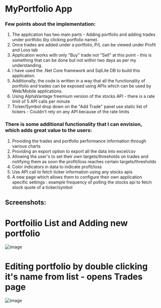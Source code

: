 # MyPortfolio App

### Few points about the implementation:
1. The application has two main parts - Adding portfolio and adding trades under portfolio (by clicking portfolio name).
2. Once trades are added under a portfolio, P/L can be viewed under Profit and Loss tab
3. Application works with only "Buy" trade not "Sell" at this point - this is something that can be done but not within two days as per my understanding.
4. I have used the .Net Core  framework and SqlLite DB to build this application.
5. Additionally, the code is written in a way that all the functionality of portfolio and trades can be exposed using APIs which can be used by Web/Mobile applications.
6. Using AlphaVantage freemium version of the stocks API  - there is a rate limit of 5 API calls per minute
7. Ticker/Symbol drop down on the "Add Trade" panel use static list of tickers - Couldn't rely on any API because of the rate limits


### There is some additional functionality that I can envision, which adds great value to the users:
1. Providing the trades and portfolio performance information through various charts
2. Providing an export option to export all the data into excel/csv
3. Allowing the user's to set their own targets/thresholds on trades and notifying them as soon the profit/loss reaches certain targets/thresholds
4. Color indicators in data to indicate profit/loss
5. Use API call to fetch ticker information using any stocks apis 
6. A new page which allows them to configure their own application specific settings : example frequency of polling the stocks api to fetch stock quote of a ticker/symbol


## Screenshots:
# Portfoilio List and Adding new portfolio
![image](https://user-images.githubusercontent.com/33646640/115167221-4af00480-a0e9-11eb-92a6-7784fc547871.png)

# Editing portfolio by double clicking it's name from list - opens Trades page
![image](https://user-images.githubusercontent.com/33646640/115167236-64914c00-a0e9-11eb-80d9-432e7a2b91fc.png)
